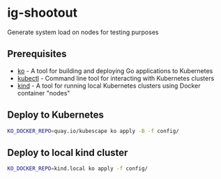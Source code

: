 # ig-shootout

Generate system load on nodes for testing purposes

## Prerequisites
- [ko](https://ko.build/) - A tool for building and deploying Go applications to Kubernetes
- [kubectl](https://kubernetes.io/docs/tasks/tools/) - Command line tool for interacting with Kubernetes clusters
- [kind](https://kind.sigs.k8s.io/) - A tool for running local Kubernetes clusters using Docker container "nodes"

## Deploy to Kubernetes

```bash
KO_DOCKER_REPO=quay.io/kubescape ko apply -B -f config/
```

## Deploy to local kind cluster

```bash
KO_DOCKER_REPO=kind.local ko apply -f config/
```
